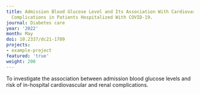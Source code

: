 ```yaml
---
title: Admission Blood Glucose Level and Its Association With Cardiovascular and Renal
  Complications in Patients Hospitalized With COVID-19.
journal: Diabetes care
year: '2022'
month: May
doi: 10.2337/dc21-1709
projects:
- example-project
featured: 'true'
weight: 200
---
```


To investigate the association between admission blood glucose levels and risk of in-hospital cardiovascular and renal complications.